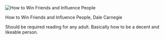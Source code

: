 <img src="http://ecx.images-amazon.com/images/I/51SwGh%2BfzXL._SX306_BO1,204,203,200_.jpg" id="cover" alt="How to Win Friends and Influence People"/>
<p id="title">How to Win Friends and Influence People, Dale Carnegie</p>

Should be required reading for any adult. Basically how to be a decent and likeable person.
